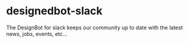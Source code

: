 # designedbot-slack
The DesignBot for slack keeps our community up to date with the latest news, jobs, events, etc...
